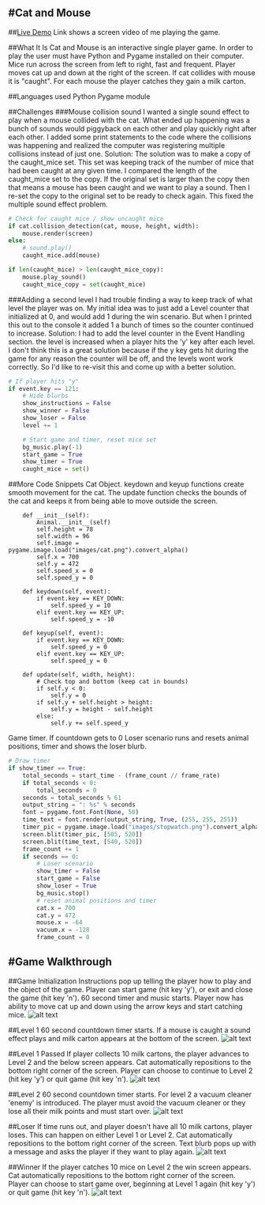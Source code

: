 #Cat and Mouse
---
##[Live Demo](http://juliemdyer.com/video.html)
Link shows a screen video of me playing the game.

##What It Is
Cat and Mouse is an interactive single player game. In order to play the user must have Python and Pygame installed on their computer.
Mice run across the screen from left to right, fast and frequent. Player moves cat up and down at the right of the screen. If cat collides with mouse it is "caught". For each mouse the player catches they gain a milk carton.

##Languages used
Python
Pygame module

##Challenges
###Mouse collision sound
I wanted a single sound effect to play when a mouse collided with the cat. What ended up happening was a bunch of sounds would piggyback on each other and play quickly right after each other. I added some print statements to the code where the collisions was happening and realized the computer was registering multiple collisions instead of just one.
Solution: The solution was to make a copy of the caught_mice set. This set was keeping track of the number of mice that had been caught at any given time. I compared the length of the caught_mice set to the copy. If the original set is larger than the copy then that means a mouse has been caught and we want to play a sound. Then I re-set the copy to the original set to be ready to check again. This fixed the multiple sound effect problem.

```python
# Check for caught mice / show uncaught mice
if cat.collision_detection(cat, mouse, height, width):
    mouse.render(screen)
else:
    # sound.play()
    caught_mice.add(mouse)

if len(caught_mice) > len(caught_mice_copy):
    mouse.play_sound()
    caught_mice_copy = set(caught_mice)
```

###Adding a second level
I had trouble finding a way to keep track of what level the player was on. My initial idea was to just add a Level counter that initialized at 0, and would add 1 during the win scenario. But when I printed this out to the console it added 1 a bunch of times so the counter continued to increase.
Solution: I had to add the level counter in the Event Handling section. the level is increased when a player hits the 'y' key after each level. I don't think this is a great solution because if the y key gets hit during the game for any reason the counter will be off, and the levels wont work correctly. So I'd like to re-visit this and come up with a better solution.

```python
# If player hits "y"
if event.key == 121:
    # Hide blurbs
    show_instructions = False
    show_winner = False
    show_loser = False
    level += 1

    # Start game and timer, reset mice set
    bg_music.play(-1)
    start_game = True
    show_timer = True
    caught_mice = set()
```

##More Code Snippets
Cat Object. keydown and keyup functions create smooth movement for the cat. The update function checks the bounds of the cat and keeps it from being able to move outside the screen.
```pythonclass Cat(Animal):
    def __init__(self):
        Animal.__init__(self)
        self.height = 78
        self.width = 96
        self.image = pygame.image.load("images/cat.png").convert_alpha()
        self.x = 700
        self.y = 472
        self.speed_x = 0
        self.speed_y = 0

    def keydown(self, event):
        if event.key == KEY_DOWN:
            self.speed_y = 10
        elif event.key == KEY_UP:
            self.speed_y = -10

    def keyup(self, event):
        if event.key == KEY_DOWN:
            self.speed_y = 0
        elif event.key == KEY_UP:
            self.speed_y = 0

    def update(self, width, height):
        # Check top and bottom (keep cat in bounds)
        if self.y < 0:
            self.y = 0
        if self.y + self.height > height:
            self.y = height - self.height
        else:
            self.y += self.speed_y
```

Game timer. If countdown gets to 0 Loser scenario runs and resets animal positions, timer and shows the loser blurb.

```python
# Draw timer
if show_timer == True:
    total_seconds = start_time - (frame_count // frame_rate)
    if total_seconds < 0:
        total_seconds = 0
    seconds = total_seconds % 61
    output_string = ": %s" % seconds
    font = pygame.font.Font(None, 50)
    time_text = font.render(output_string, True, (255, 255, 255))
    timer_pic = pygame.image.load("images/stopwatch.png").convert_alpha()
    screen.blit(timer_pic, [505, 520])
    screen.blit(time_text, [540, 520])
    frame_count += 1
    if seconds == 0:
        # Loser scenario
        show_timer = False
        start_game = False
        show_loser = True
        bg_music.stop()
        # reset animal positions and timer
        cat.x = 700
        cat.y = 472
        mouse.x = -64
        vacuum.x = -128
        frame_count = 0
```

#Game Walkthrough
---

##Game Initialization
Instructions pop up telling the player how to play and the object of the game. Player can start game (hit key 'y'), or exit and close the game (hit key 'n').
60 second timer and music starts.
Player now has ability to move cat up and down using the arrow keys and start catching mice.
![alt text](https://github.com/juliemdyer/Cat-and-Mouse/blob/master/screenshots/start_screen.png)

##Level 1
60 second countdown timer starts. If a mouse is caught a sound effect plays and milk carton appears at the bottom of the screen.
![alt text](https://github.com/juliemdyer/Cat-and-Mouse/blob/master/screenshots/Level_1.png)

##Level 1 Passed
If player collects 10 milk cartons, the player advances to Level 2 and the below screen appears. Cat automatically repositions to the bottom right corner of the screen. Player can choose to continue to Level 2 (hit key 'y') or quit game (hit key 'n').
![alt text](https://github.com/juliemdyer/Cat-and-Mouse/blob/master/screenshots/level2_screen.png)

##Level 2
60 second countdown timer starts. For level 2 a vacuum cleaner 'enemy' is introduced. The player must avoid the vacuum cleaner or they lose all their milk points and must start over.
![alt text](https://github.com/juliemdyer/Cat-and-Mouse/blob/master/screenshots/Level_2.png)

##Loser
If time runs out, and player doesn't have all 10 milk cartons, player loses. This can happen on either Level 1 or Level 2. Cat automatically repositions to the bottom right corner of the screen.
Text blurb pops up with a message and asks the player if they want to play again.
![alt text](https://github.com/juliemdyer/Cat-and-Mouse/blob/master/screenshots/loser_screen.png)

##Winner
If the player catches 10 mice on Level 2 the win screen appears. Cat automatically repositions to the bottom right corner of the screen. Player can choose to start game over, beginning at Level 1 again (hit key 'y') or quit game (hit key 'n').
![alt text](https://github.com/juliemdyer/Cat-and-Mouse/blob/master/screenshots/winner_screen.png)
